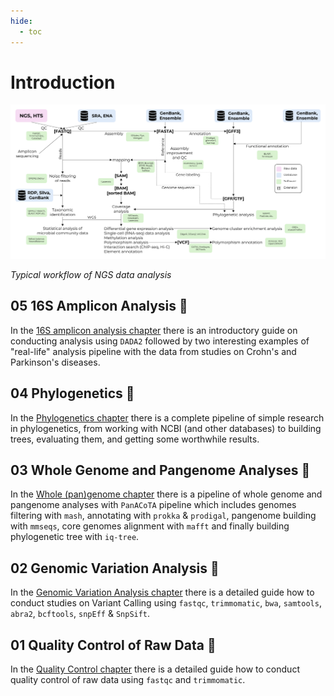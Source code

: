 ```yaml
---
hide:
  - toc
---
```

# **Introduction**

![NGS_workflow](https://github.com/iliapopov17/NGS-Data-Analysis-Manual/blob/main/imgs/NGS_workflow.png)

_Typical workflow of NGS data analysis_

## **05 16S Amplicon Analysis 🧫**

In the [16S amplicon analysis chapter](05_16S_amplicon_analysis) there is an introductory guide on conducting analysis using `DADA2` followed by two interesting examples of "real-life" analysis pipeline with the data from studies on Crohn's and Parkinson's diseases.

## **04 Phylogenetics 🌳**

In the [Phylogenetics chapter](04_Phylogenetics) there is a complete pipeline of simple research in phylogenetics, from working with NCBI (and other databases) to building trees, evaluating them, and getting some worthwhile results.

## **03 Whole Genome and Pangenome Analyses 🧬**

In the [Whole (pan)genome chapter](03_Whole_(pan)genome_analyses) there is a pipeline of whole genome and pangenome analyses with `PanACoTA` pipeline which includes genomes filtering with `mash`, annotating with `prokka` & `prodigal`, pangenome building with `mmseqs`, core genomes alignment with `mafft` and finally building phylogenetic tree with `iq-tree`.

## **02 Genomic Variation Analysis 🔬**

In the [Genomic Variation Analysis chapter](02_Genomic_Variation_Analysis) there is a detailed guide how to conduct studies on Variant Calling using `fastqc`, `trimmomatic`, `bwa`, `samtools`, `abra2`, `bcftools`, `snpEff` & `SnpSift`.

## **01 Quality Control of Raw Data 💎**

In the [Quality Control chapter](01_Quality_Control) there is a detailed guide how to conduct quality control of raw data using `fastqc` and `trimmomatic`.
